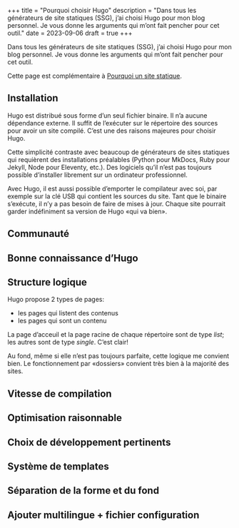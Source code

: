 +++
title = "Pourquoi choisir Hugo"
description = "Dans tous les générateurs de site statiques (SSG), j’ai choisi Hugo pour mon blog personnel. Je vous donne les arguments qui m’ont fait pencher pour cet outil."
date = 2023-09-06
draft = true
+++

Dans tous les générateurs de site statiques (SSG), j’ai choisi Hugo pour mon blog personnel. Je vous donne les arguments qui m’ont fait pencher pour cet outil.

Cette page est complémentaire à [Pourquoi un site statique](/hugo/pourquoi-site-statique/).

## Installation

Hugo est distribué sous forme d’un seul fichier binaire. Il n’a aucune dépendance externe. Il suffit de l’exécuter sur le répertoire des sources pour avoir un site compilé. C’est une des raisons majeures pour choisir Hugo.

Cette simplicité contraste avec beaucoup de générateurs de sites statiques qui requièrent des installations préalables (Python pour MkDocs, Ruby pour Jekyll, Node pour Eleventy, etc.). Des logiciels qu’il n’est pas toujours possible d’installer librement sur un ordinateur professionnel.

Avec Hugo, il est aussi possible d’emporter le compilateur avec soi, par exemple sur la clé USB qui contient les sources du site. Tant que le binaire s’exécute, il n’y a pas besoin de faire de mises à jour. Chaque site pourrait garder indéfiniment sa version de Hugo «qui va bien».

## Communauté

## Bonne connaissance d’Hugo

## Structure logique

Hugo propose 2 types de pages:

- les pages qui listent des contenus
- les pages qui sont un contenu

La page d’acceuil et la page racine de chaque répertoire sont de type *list*; les autres sont de type *single*. C’est clair!

Au fond, même si elle n’est pas toujours parfaite, cette logique me convient bien. Le fonctionnement par «dossiers» convient très bien à la majorité des sites.

## Vitesse de compilation

## Optimisation raisonnable

## Choix de développement pertinents 

## Système de templates

## Séparation de la forme et du fond

## Ajouter multilingue + fichier configuration
